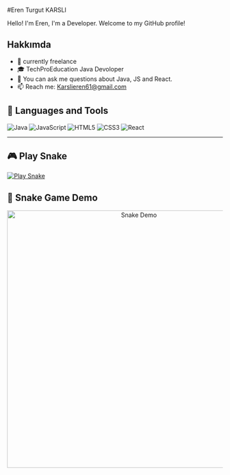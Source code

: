 #Eren Turgut KARSLI

Hello! I'm Eren, I'm a Developer. Welcome to my GitHub profile!

## Hakkımda

- 💼 currently freelance
- 🎓 TechProEducation Java Devoloper
- 💬 You can ask me questions about Java, JS and React.
- 📫 Reach me: Karslieren61@gmail.com

## 🔧 Languages ​​and Tools

![Java](https://img.shields.io/badge/Java-ED8B00?style=for-the-badge&logo=java&logoColor=white)
![JavaScript](https://img.shields.io/badge/JavaScript-F7DF1E?style=for-the-badge&logo=javascript&logoColor=black)
![HTML5](https://img.shields.io/badge/HTML5-E34F26?style=for-the-badge&logo=html5&logoColor=white)
![CSS3](https://img.shields.io/badge/CSS3-1572B6?style=for-the-badge&logo=css3&logoColor=white)
![React](https://img.shields.io/badge/React-20232A?style=for-the-badge&logo=react&logoColor=61DAFB)

---


## 🎮 Play Snake  
[![Play Snake](https://img.shields.io/badge/Play%20Snake-%20HERE-61DAFB?style=for-the-badge&logo=javascript)](https://erenkarsli.github.io/snake-game/)

## 🐍 Snake Game Demo
<p align="center">
  <a href="https://erenkarsli.github.io/snake-game/">
    <img src="https://raw.githubusercontent.com/ErenKARSLI/snake-game/main/assets/demo.gif" 
         alt="Snake Demo" width="600"/>
  </a>
</p>
